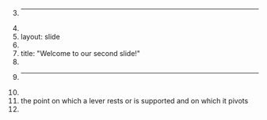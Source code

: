 3.	---
4.	
5.	layout: slide
6.	
7.	title: "Welcome to our second slide!"
8.	
9.	---
10.	
11.	the point on which a lever rests or is supported and on which it pivots
12.	

